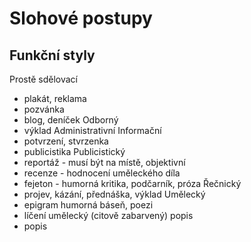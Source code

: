 # Slohové postupy

## Funkční styly
Prostě sdělovací
- plakát, reklama
- pozvánka
- blog, deníček 
Odborný 
- výklad
Administrativní
Informační
- potvrzení, stvrzenka
- publicistika
Publicistický
- reportáž - musí být na místě, objektivní
- recenze - hodnocení uměleckého díla
- fejeton - humorná kritika, podčarník, próza
Řečnický
- projev, kázání, přednáška, výklad
Umělecký
- epigram humorná báseň, poezi
- líčení umělecký (citově zabarvený) popis
- popis

